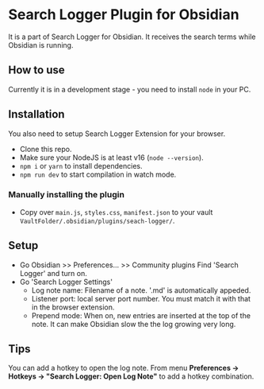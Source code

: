 # Search Logger Plugin for Obsidian

It is a part of Search Logger for Obsidian. It receives the search terms while Obsidian is running.

## How to use

Currently it is in a development stage - you need to install `node` in your PC.

## Installation

You also need to setup Search Logger Extension for your browser.

- Clone this repo.
- Make sure your NodeJS is at least v16 (`node --version`).
- `npm i` or `yarn` to install dependencies.
- `npm run dev` to start compilation in watch mode.

### Manually installing the plugin

- Copy over `main.js`, `styles.css`, `manifest.json` to your vault `VaultFolder/.obsidian/plugins/seach-logger/`.

## Setup

- Go Obsidian >> Preferences... >> Community plugins
  Find 'Search Logger' and turn on.
- Go 'Search Logger Settings'
	- Log note name: Filename of a note. '.md' is automatically appeded.
	- Listener port: local server port number. You must match it with that in the browser extension.
	- Prepend mode: When on, new entries are inserted at the top of the note. It can make Obsidian slow the the log growing very long.

## Tips

You can add a hotkey to open the log note. From menu
  **Preferences → Hotkeys → "Search Logger: Open Log Note"**
 to add a hotkey combination.